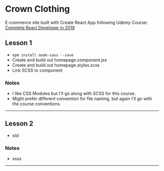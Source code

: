 # Crown Clothing
E-commerce site built with Create React App following Udemy Course: [Complete React Developer in 2019](https://www.udemy.com/complete-react-developer-zero-to-mastery)
## Lesson 1
- `npm install node-sass --save`
- Create and build out homepage.component.jsx
- Create and build out homepage.styles.scss
- Link SCSS to component
  
### Notes
- I like CSS Modules but I'll go along with SCSS for this course.
- Might prefer different convention for file naming, but again I'll go with the course conventions.
---

## Lesson 2
- slsl
  
### Notes
- ssss
---

